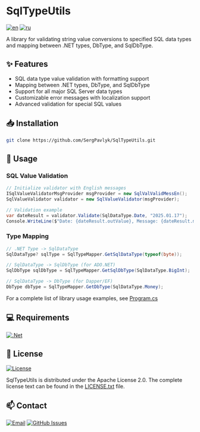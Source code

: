 # SqlTypeUtils
[![en](https://img.shields.io/badge/lang-en-red.svg)](README.md)
[![ru](https://img.shields.io/badge/lang-ru-blue.svg)](README.ru.md)


A library for validating string value conversions to specified SQL data types and mapping between .NET types, DbType, and SqlDbType.

## ✨ Features
- SQL data type value validation with formatting support
- Mapping between .NET types, DbType, and SqlDbType
- Support for all major SQL Server data types
- Customizable error messages with localization support
- Advanced validation for special SQL values

## 📥 Installation
```bash
git clone https://github.com/SergPavlyk/SqlTypeUtils.git
```

## 🚀 Usage
### SQL Value Validation
```csharp
// Initialize validator with English messages
ISqlValueValidatorMsgProvider msgProvider = new SqlValValidMessEn();
SqlValueValidator validator = new SqlValueValidator(msgProvider);

// Validation example
var dateResult = validator.Validate(SqlDataType.Date, "2025.01.17");
Console.WriteLine($"Date: {dateResult.outValue}, Message: {dateResult.message}");
```

### Type Mapping
```csharp
// .NET Type -> SqlDataType
SqlDataType? sqlType = SqlTypeMapper.GetSqlDataType(typeof(byte));

// SqlDataType -> SqlDbType (for ADO.NET)
SqlDbType sqlDbType = SqlTypeMapper.GetSqlDbType(SqlDataType.BigInt);

// SqlDataType -> DbType (for Dapper/EF)
DbType dbType = SqlTypeMapper.GetDbType(SqlDataType.Money);
```

For a complete list of library usage examples, see [Program.cs](https://github.com/SergPavlyk/SqlTypeUtils/blob/main/SqlTypeUtils_Example/Program.cs)

## 💻 Requirements
[![.Net](https://img.shields.io/badge/.NET-6.0+-512BD4?style=flat&logo=dotnet&logoColor=white)](https://dotnet.microsoft.com/)

## 📄 License
[![License](https://img.shields.io/badge/License-Apache%202.0-blue.svg)](http://www.apache.org/licenses/LICENSE-2.0)

SqlTypeUtils is distributed under the Apache License 2.0. The complete license text can be found in the [LICENSE.txt](LICENSE.txt) file.

## 📫 Contact
[![Email](https://img.shields.io/badge/Email-serg.pavlyk89%40gmail.com-blue?style=flat&logo=gmail&logoColor=white)](mailto:serg.pavlyk89@gmail.com)
[![GitHub Issues](https://img.shields.io/badge/Issues-GitHub-green?style=flat&logo=github&logoColor=white)](https://github.com/SergPavlyk/SqlTypeUtils/issues)
